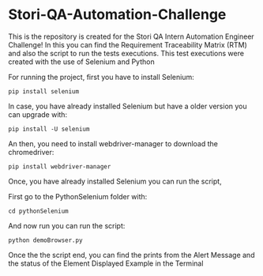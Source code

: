 # Stori-QA-Automation-Challenge

This is the repository is created for the Stori QA Intern Automation Engineer Challenge! In this you can find the Requirement Traceability Matrix (RTM) and also the script to run the tests executions. This test executions were created with the use of Selenium and Python





For running the project, first you have to install Selenium:


`pip install selenium` 

In case, you have already installed Selenium but have a older version you can upgrade with:


`pip install -U selenium`

An then, you need to install webdriver-manager to download the chromedriver:


`pip install webdriver-manager`

Once, you have already installed Selenium you can run the script,

First go to the PythonSelenium folder with: 


`cd pythonSelenium`

And now run you can run the script:


`python demoBrowser.py `


Once the the script end, you can find the prints from the Alert Message and the status of the Element Displayed Example in the Terminal
